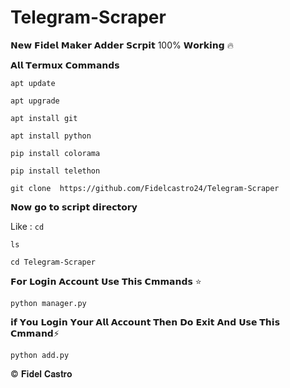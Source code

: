 # Telegram-Scraper
𝗡𝗲𝘄 𝗙𝗶𝗱𝗲𝗹 𝗠𝗮𝗸𝗲𝗿 𝗔𝗱𝗱𝗲𝗿 𝗦𝗰𝗿𝗽𝗶𝘁 100% 𝗪𝗼𝗿𝗸𝗶𝗻𝗴 🔥

𝗔𝗹𝗹 𝗧𝗲𝗿𝗺𝘂𝘅 𝗖𝗼𝗺𝗺𝗮𝗻𝗱𝘀

`apt update`

`apt upgrade`

`apt install git`

`apt install python`

`pip install colorama`

`pip install telethon`

`git clone  https://github.com/Fidelcastro24/Telegram-Scraper`

𝗡𝗼𝘄 𝗴𝗼 𝘁𝗼 𝘀𝗰𝗿𝗶𝗽𝘁 𝗱𝗶𝗿𝗲𝗰𝘁𝗼𝗿𝘆

Like : `cd`

   `ls`

`cd Telegram-Scraper`

𝗙𝗼𝗿 𝗟𝗼𝗴𝗶𝗻 𝗔𝗰𝗰𝗼𝘂𝗻𝘁  𝗨𝘀𝗲 𝗧𝗵𝗶𝘀 𝗖𝗺𝗺𝗮𝗻𝗱𝘀  ⭐️

`python manager.py`

𝗶𝗳 𝗬𝗼𝘂 𝗟𝗼𝗴𝗶𝗻 𝗬𝗼𝘂𝗿 𝗔𝗹𝗹 𝗔𝗰𝗰𝗼𝘂𝗻𝘁 𝗧𝗵𝗲𝗻 𝗗𝗼 𝗘𝘅𝗶𝘁 𝗔𝗻𝗱 𝗨𝘀𝗲 𝗧𝗵𝗶𝘀 𝗖𝗺𝗺𝗮𝗻𝗱⚡️

`python add.py`

© 𝐅𝐢𝐝𝐞𝐥 𝐂𝐚𝐬𝐭𝐫𝐨
